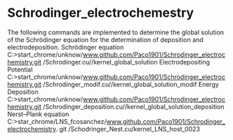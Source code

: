 # Schrodinger_electrochemestry
The following commands are implemented to determine the global solution of the
Schrödinger equation for the determination of deposition and electrodeposition.
Schrödinger equation
C:\>start_chrome/unknow/www.github.com/Paco1901/Schrodinger_electrochemistry.git
/Schrodinger.cu//kernel_global_solution
Electrodepositing Potential
C:\>start_chrome/unknow/www.github.com/Paco1901/Schrodinger_electrochemistry.git
/Schrodinger_modif.cu//kernel_global_solution_modif
Energy Deposition
C:\>start_chrome/unknow/www.github.com/Paco1901/Schrodinger_electrochemistry.git
/Schrodinger_deposition.cu//kernel_global_solution_deposition
Nerst–Plank equation
C:\>star_chrome/LNS_fcosanchez/www.github.com/Paco1901/Schrodinger_electrochemistry.
git /Schodringer_Nest.cu/kernel_LNS_host_0023
